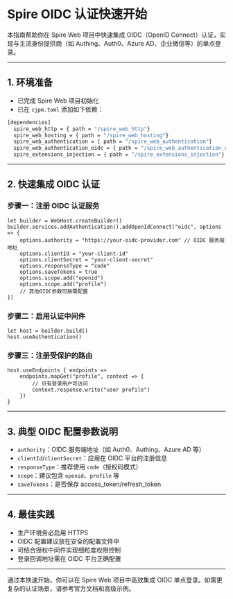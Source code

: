 # Spire OIDC 认证快速开始

本指南帮助你在 Spire Web 项目中快速集成 OIDC（OpenID Connect）认证，实现与主流身份提供商（如 Authing、Auth0、Azure AD、企业微信等）的单点登录。

---

## 1. 环境准备

- 已完成 Spire Web 项目初始化
- 已在 `cjpm.toml` 添加如下依赖：

```bash
[dependencies]
  spire_web_http = { path = "/spire_web_http"}
  spire_web_hosting = { path = "/spire_web_hosting"}
  spire_web_authentication = { path = "/spire_web_authentication"}
  spire_web_authentication_oidc = { path = "/spire_web_authentication_oidc"}
  spire_extensions_injection = { path = "/spire_extensions_injection"}
```

---

## 2. 快速集成 OIDC 认证

### 步骤一：注册 OIDC 认证服务

```cangjie
let builder = WebHost.createBuilder()
builder.services.addAuthentication().addOpenIdConnect("oidc", options => {
    options.authority = "https://your-oidc-provider.com" // OIDC 服务端地址
    options.clientId = "your-client-id"
    options.clientSecret = "your-client-secret"
    options.responseType = "code"
    options.saveTokens = true
    options.scope.add("openid")
    options.scope.add("profile")
    // 其他OIDC参数可按需配置
})
```

### 步骤二：启用认证中间件

```cangjie
let host = builder.build()
host.useAuthentication()
```

### 步骤三：注册受保护的路由

```cangjie
host.useEndpoints { endpoints =>
    endpoints.mapGet("profile", context => {
        // 只有登录用户可访问
        context.response.write("user profile")
    })
}
```

---

## 3. 典型 OIDC 配置参数说明

- `authority`：OIDC 服务端地址（如 Auth0、Authing、Azure AD 等）
- `clientId`/`clientSecret`：应用在 OIDC 平台的注册信息
- `responseType`：推荐使用 `code`（授权码模式）
- `scope`：建议包含 `openid`、`profile` 等
- `saveTokens`：是否保存 access_token/refresh_token

---

## 4. 最佳实践

- 生产环境务必启用 HTTPS
- OIDC 配置建议放在安全的配置文件中
- 可结合授权中间件实现细粒度权限控制
- 登录回调地址需在 OIDC 平台正确配置

---

通过本快速开始，你可以在 Spire Web 项目中高效集成 OIDC 单点登录。如需更复杂的认证场景，请参考官方文档和高级示例。
